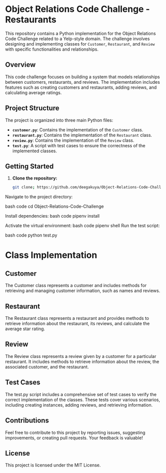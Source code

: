# Object Relations Code Challenge - Restaurants

This repository contains a Python implementation for the Object Relations Code Challenge related to a Yelp-style domain. The challenge involves designing and implementing classes for `Customer`, `Restaurant`, and `Review` with specific functionalities and relationships.

## Overview

This code challenge focuses on building a system that models relationships between customers, restaurants, and reviews. The implementation includes features such as creating customers and restaurants, adding reviews, and calculating average ratings.

## Project Structure

The project is organized into three main Python files:

- **`customer.py`**: Contains the implementation of the `Customer` class.
- **`restaurant.py`**: Contains the implementation of the `Restaurant` class.
- **`review.py`**: Contains the implementation of the `Review` class.
- **`test.py`**: A script with test cases to ensure the correctness of the implemented classes.

## Getting Started

1. **Clone the repository:**

   ```bash
   git clone; https://github.com/deegakuya/Object-Relations-Code-Challenge---Restaurants
Navigate to the project directory:

bash
code
cd Object-Relations-Code-Challenge

Install dependencies:
bash
code
pipenv install


Activate the virtual environment:
bash
code
pipenv shell
Run the test script:

bash
code
python test.py


# Class Implementation
## Customer
The Customer class represents a customer and includes methods for retrieving and managing customer information, such as names and reviews.

## Restaurant
The Restaurant class represents a restaurant and provides methods to retrieve information about the restaurant, its reviews, and calculate the average star rating.

## Review
The Review class represents a review given by a customer for a particular restaurant. It includes methods to retrieve information about the review, the associated customer, and the restaurant.

## Test Cases
The test.py script includes a comprehensive set of test cases to verify the correct implementation of the classes. These tests cover various scenarios, including creating instances, adding reviews, and retrieving information.

## Contributions
Feel free to contribute to this project by reporting issues, suggesting improvements, or creating pull requests. Your feedback is valuable!

## License
This project is licensed under the MIT License.

